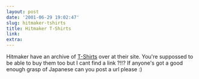 ```yaml
---
layout: post
date: '2001-06-29 19:02:47'
slug: hitmaker-tshirts
title: Hitmaker T-Shirts
link: 
extra: 
---
```


Hitmaker have an archive of [T-Shirts](http://www.hitmaker.co.jp/top/lounge/Archives/home.html) over at their site. You're suppossed to be able to buy them too but I cant find a link ?!!? If anyone's got a good enough grasp of Japanese can you post a url please :)